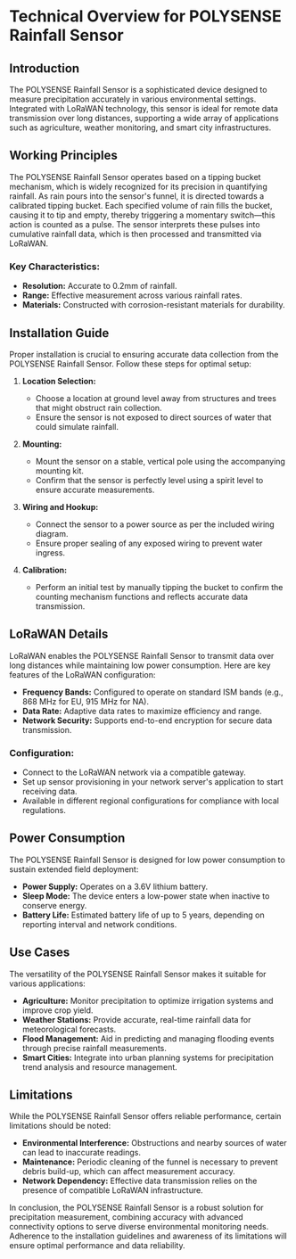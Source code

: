 # Technical Overview for POLYSENSE Rainfall Sensor

## Introduction
The POLYSENSE Rainfall Sensor is a sophisticated device designed to measure precipitation accurately in various environmental settings. Integrated with LoRaWAN technology, this sensor is ideal for remote data transmission over long distances, supporting a wide array of applications such as agriculture, weather monitoring, and smart city infrastructures.

## Working Principles
The POLYSENSE Rainfall Sensor operates based on a tipping bucket mechanism, which is widely recognized for its precision in quantifying rainfall. As rain pours into the sensor's funnel, it is directed towards a calibrated tipping bucket. Each specified volume of rain fills the bucket, causing it to tip and empty, thereby triggering a momentary switch—this action is counted as a pulse. The sensor interprets these pulses into cumulative rainfall data, which is then processed and transmitted via LoRaWAN.

### Key Characteristics:
- **Resolution:** Accurate to 0.2mm of rainfall.
- **Range:** Effective measurement across various rainfall rates.
- **Materials:** Constructed with corrosion-resistant materials for durability.

## Installation Guide
Proper installation is crucial to ensuring accurate data collection from the POLYSENSE Rainfall Sensor. Follow these steps for optimal setup:

1. **Location Selection:**
   - Choose a location at ground level away from structures and trees that might obstruct rain collection.
   - Ensure the sensor is not exposed to direct sources of water that could simulate rainfall.
   
2. **Mounting:**
   - Mount the sensor on a stable, vertical pole using the accompanying mounting kit.
   - Confirm that the sensor is perfectly level using a spirit level to ensure accurate measurements.

3. **Wiring and Hookup:**
   - Connect the sensor to a power source as per the included wiring diagram.
   - Ensure proper sealing of any exposed wiring to prevent water ingress.

4. **Calibration:**
   - Perform an initial test by manually tipping the bucket to confirm the counting mechanism functions and reflects accurate data transmission.

## LoRaWAN Details
LoRaWAN enables the POLYSENSE Rainfall Sensor to transmit data over long distances while maintaining low power consumption. Here are key features of the LoRaWAN configuration:

- **Frequency Bands:** Configured to operate on standard ISM bands (e.g., 868 MHz for EU, 915 MHz for NA).
- **Data Rate:** Adaptive data rates to maximize efficiency and range.
- **Network Security:** Supports end-to-end encryption for secure data transmission.

### Configuration:
- Connect to the LoRaWAN network via a compatible gateway.
- Set up sensor provisioning in your network server's application to start receiving data.
- Available in different regional configurations for compliance with local regulations.

## Power Consumption
The POLYSENSE Rainfall Sensor is designed for low power consumption to sustain extended field deployment:

- **Power Supply:** Operates on a 3.6V lithium battery.
- **Sleep Mode:** The device enters a low-power state when inactive to conserve energy.
- **Battery Life:** Estimated battery life of up to 5 years, depending on reporting interval and network conditions.

## Use Cases
The versatility of the POLYSENSE Rainfall Sensor makes it suitable for various applications:

- **Agriculture:** Monitor precipitation to optimize irrigation systems and improve crop yield.
- **Weather Stations:** Provide accurate, real-time rainfall data for meteorological forecasts.
- **Flood Management:** Aid in predicting and managing flooding events through precise rainfall measurements.
- **Smart Cities:** Integrate into urban planning systems for precipitation trend analysis and resource management.

## Limitations
While the POLYSENSE Rainfall Sensor offers reliable performance, certain limitations should be noted:

- **Environmental Interference:** Obstructions and nearby sources of water can lead to inaccurate readings.
- **Maintenance:** Periodic cleaning of the funnel is necessary to prevent debris build-up, which can affect measurement accuracy.
- **Network Dependency:** Effective data transmission relies on the presence of compatible LoRaWAN infrastructure.

In conclusion, the POLYSENSE Rainfall Sensor is a robust solution for precipitation measurement, combining accuracy with advanced connectivity options to serve diverse environmental monitoring needs. Adherence to the installation guidelines and awareness of its limitations will ensure optimal performance and data reliability.